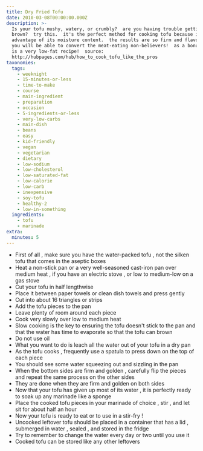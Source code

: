 ```yaml
---
title: Dry Fried Tofu
date: 2010-03-08T00:00:00.000Z
description: >-
  Is your tofu mushy, watery, or crumbly?  are you having trouble getting it to
  brown?  try this.  it's the perfect method for cooking tofu because it takes
  advantage of its moisture content.  the results are so firm and flavorful that
  you will be able to convert the meat-eating non-believers!  as a bonus, this
  is a very low-fat recipe!  source:
  http://hubpages.com/hub/how_to_cook_tofu_like_the_pros
taxonomies:
  tags:
    - weeknight
    - 15-minutes-or-less
    - time-to-make
    - course
    - main-ingredient
    - preparation
    - occasion
    - 5-ingredients-or-less
    - very-low-carbs
    - main-dish
    - beans
    - easy
    - kid-friendly
    - vegan
    - vegetarian
    - dietary
    - low-sodium
    - low-cholesterol
    - low-saturated-fat
    - low-calorie
    - low-carb
    - inexpensive
    - soy-tofu
    - healthy-2
    - low-in-something
  ingredients:
    - tofu
    - marinade
extra:
  minutes: 5
---
```

 - First of all , make sure you have the water-packed tofu , not the silken tofu that comes in the aseptic boxes
 - Heat a non-stick pan or a very well-seasoned cast-iron pan over medium heat , if you have an electric stove , or low to medium-low on a gas stove
 - Cut your tofu in half lengthwise
 - Place it between paper towels or clean dish towels and press gently
 - Cut into about 16 triangles or strips
 - Add the tofu pieces to the pan
 - Leave plenty of room around each piece
 - Cook very slowly over low to medium heat
 - Slow cooking is the key to ensuring the tofu doesn't stick to the pan and that the water has time to evaporate so that the tofu can brown
 - Do not use oil
 - What you want to do is leach all the water out of your tofu in a dry pan
 - As the tofu cooks , frequently use a spatula to press down on the top of each piece
 - You should see some water squeezing out and sizzling in the pan
 - When the bottom sides are firm and golden , carefully flip the pieces and repeat the same process on the other sides
 - They are done when they are firm and golden on both sides
 - Now that your tofu has given up most of its water , it is perfectly ready to soak up any marinade like a sponge
 - Place the cooked tofu pieces in your marinade of choice , stir , and let sit for about half an hour
 - Now your tofu is ready to eat or to use in a stir-fry !
 - Uncooked leftover tofu should be placed in a container that has a lid , submerged in water , sealed , and stored in the fridge
 - Try to remember to change the water every day or two until you use it
 - Cooked tofu can be stored like any other leftovers
